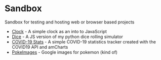 # Sandbox
Sandbox for testing and hosting web or browser based projects
* [Clock](https://val8119.github.io/sandbox/javascript_clock/) - A simple clock as an into to JavaScript
* [Dice](https://val8119.github.io/sandbox/javascript_dice_simulator/) - A JS version of my python dice rolling simulator
* [COVID-19 Stats](https://val8119.github.io/sandbox/covid-19_stats/) - A simple COVID-19 statistics tracker created with the COVID19 API and amCharts
* [PokeImages](https://val8119.github.io/sandbox/poke_images/) - Google images for pokemon (kind of)
